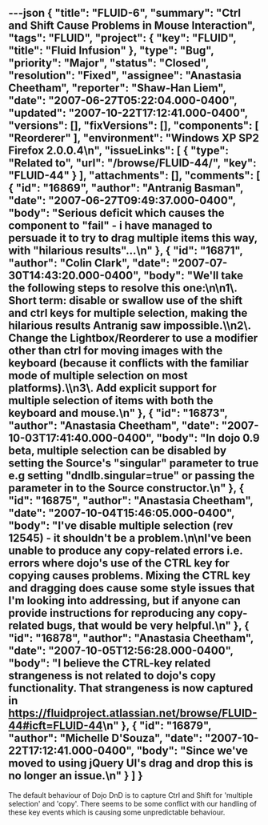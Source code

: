 ---json
{
  "title": "FLUID-6",
  "summary": "Ctrl and Shift Cause Problems in Mouse Interaction",
  "tags": "FLUID",
  "project": {
    "key": "FLUID",
    "title": "Fluid Infusion"
  },
  "type": "Bug",
  "priority": "Major",
  "status": "Closed",
  "resolution": "Fixed",
  "assignee": "Anastasia Cheetham",
  "reporter": "Shaw-Han Liem",
  "date": "2007-06-27T05:22:04.000-0400",
  "updated": "2007-10-22T17:12:41.000-0400",
  "versions": [],
  "fixVersions": [],
  "components": [
    "Reorderer"
  ],
  "environment": "Windows XP SP2 Firefox 2.0.0.4\n",
  "issueLinks": [
    {
      "type": "Related to",
      "url": "/browse/FLUID-44/",
      "key": "FLUID-44"
    }
  ],
  "attachments": [],
  "comments": [
    {
      "id": "16869",
      "author": "Antranig Basman",
      "date": "2007-06-27T09:49:37.000-0400",
      "body": "Serious deficit which causes the component to \"fail\" - i have managed to persuade it to try to drag multiple items this way, with \"hilarious results\"...\n"
    },
    {
      "id": "16871",
      "author": "Colin Clark",
      "date": "2007-07-30T14:43:20.000-0400",
      "body": "We'll take the following steps to resolve this one:\n\n1\\. Short term: disable or swallow use of the shift and ctrl keys for multiple selection, making the hilarious results Antranig saw impossible.\\\n2\\. Change the Lightbox/Reorderer to use a modifier other than ctrl for moving images with the keyboard (because it conflicts with the familiar mode of multiple selection on most platforms).\\\n3\\. Add explicit support for multiple selection of items with both the keyboard and mouse.\n"
    },
    {
      "id": "16873",
      "author": "Anastasia Cheetham",
      "date": "2007-10-03T17:41:40.000-0400",
      "body": "In dojo 0.9 beta, multiple selection can be disabled by setting the Source's \"singular\" parameter to true e.g setting \"dndlb.singular=true\" or passing the parameter in to the Source constructor.\n"
    },
    {
      "id": "16875",
      "author": "Anastasia Cheetham",
      "date": "2007-10-04T15:46:05.000-0400",
      "body": "I've disable multiple selection (rev 12545) - it shouldn't be a problem.\n\nI've been unable to produce any copy-related errors i.e. errors where dojo's use of the CTRL key for copying causes problems. Mixing the CTRL key and dragging does cause some style issues that I'm looking into addressing, but if anyone can provide instructions for reproducing any copy-related bugs, that would be very helpful.\n"
    },
    {
      "id": "16878",
      "author": "Anastasia Cheetham",
      "date": "2007-10-05T12:56:28.000-0400",
      "body": "I believe the CTRL-key related strangeness is not related to dojo's copy functionality. That strangeness is now captured in <https://fluidproject.atlassian.net/browse/FLUID-44#icft=FLUID-44>\n"
    },
    {
      "id": "16879",
      "author": "Michelle D'Souza",
      "date": "2007-10-22T17:12:41.000-0400",
      "body": "Since we've moved to using jQuery UI's drag and drop this is no longer an issue.\n"
    }
  ]
}
---
The default behaviour of Dojo DnD is to capture Ctrl and Shift for 'multiple selection' and 'copy'. There seems to be some conflict with our handling of these key events which is causing some unpredictable behaviour.

        